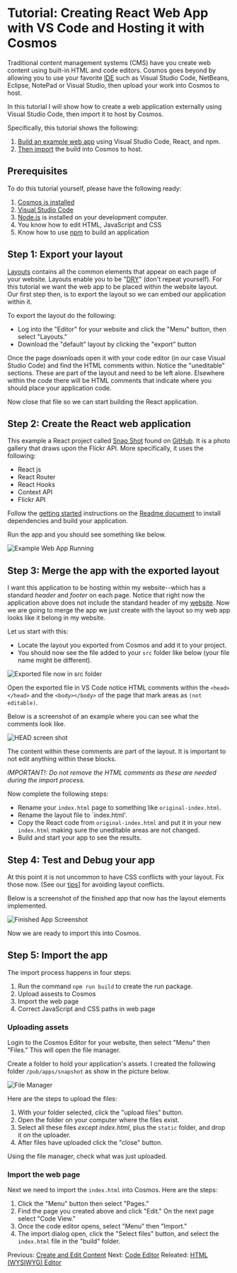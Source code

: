 # Tutorial: Creating React Web App with VS Code and Hosting it with Cosmos

Traditional content management systems (CMS) have you create web content using built-in HTML and code editors. Cosmos goes beyond by allowing you to use your favorite [IDE](https://en.wikipedia.org/wiki/Integrated_development_environment?msclkid=45de0b88c49911ecb8f91dfd783794ab) such as Visual Studio Code, NetBeans, Eclipse, NotePad or Visual Studio, then upload your work into Cosmos to host.

In this tutorial I will show how to create a web application externally using Visual Studio Code, then import it to host by Cosmos.

Specifically, this tutorial shows the following:

1. [Build an example web app](#step-2-create-an-angular-web-app-and-build-it) using Visual Studio Code, React, and npm.
2. [Then import](#step-3-import-the-web-page) the build into Cosmos to host.

## Prerequisites

To do this tutorial yourself, please have the following ready:

1. [Cosmos is installed ](https://github.com/CosmosSoftware/Cosmos.Cms/blob/main/Documentation/Installation/AzureClickInstall.md)
2. [Visual Studio Code](https://code.visualstudio.com)
3. [Node.js](https://nodejs.org) is installed on your development computer.
4. You know how to edit HTML, JavaScript and CSS
5. Know how to use [npm](https://docs.npmjs.com/cli/v6/commands/npm-build?msclkid=2ec764f0c49f11ec841c784956bfacb5) to build an application

## Step 1: Export your layout

[Layouts](https://github.com/CosmosSoftware/Cosmos.Cms/blob/main/Documentation/Layouts/About.md) contains all the common elements that appear on each page of your website. Layouts enable you to be "[DRY](https://en.wikipedia.org/wiki/Don%27t_repeat_yourself)" (don't repeat yourself). For this tutorial we want the web app to be placed within the website layout. Our first step then, is to export the layout so we can embed our application within it.

To export the layout do the following:
 
 * Log into the "Editor" for your website and click the "Menu" button, then select "Layouts."
 * Download the "default" layout by clicking the "export" button

Once the page downloads open it with your code editor (in our case Visual Studio Code) and find the HTML comments within. Notice the "uneditable" sections. These are part of the layout and need to be left alone. Elsewhere within the code there will be HTML comments that indicate where you should place your application code.

Now close that file so we can start building the React application.

## Step 2: Create the React web application

This example a React project called [Snap Shot](https://github.com/Yog9/SnapShot) found on [GitHub](https://github.com/Yog9/SnapShot). It is a photo gallery that draws upon the Flickr API.  More specifically, it uses the following:

* React js
* React Router
* React Hooks
* Context API
* Flickr API

Follow the [getting started](https://github.com/Yog9/SnapShot#getting-started) instructions on the [Readme document](https://github.com/Yog9/SnapShot#snap-shot-) to install dependencies and build your application.

Run the app and you should see something like below.

![Example Web App Running](https://github.com/CosmosSoftware/Cosmos.Cms/blob/main/Documentation/Content/Editors/SnapShotDemo.png)

## Step 3: Merge the app with the exported layout

I want this application to be hosting within my website--which has a standard *header* and *footer* on each page. Notice that right now the application above does not include the standard header of my [website](https://cosmos.moonrise.net).  Now we are going to merge the app we just create with the layout so my web app looks like it belong in my website.

Let us start with this:

* Locate the layout you exported from Cosmos and add it to your project.
* You should now see the file added to your `src` folder like below (your file name might be different).

![Exported file now in src folder](https://github.com/CosmosSoftware/Cosmos.Cms/blob/main/Documentation/Content/Editors/tutorial1-file-added.png)

Open the exported file in VS Code notice HTML comments within the `<head></head>` and the `<body></body>` of the page that mark areas as `(not editable)`.

Below is a screenshot of an example where you can see what the comments look like.

![HEAD screen shot](https://github.com/CosmosSoftware/Cosmos.Cms/blob/main/Documentation/Content/Editors/tutorial1-export-head-layout.png)

The content within these comments are part of the layout.  It is important to not edit anything within these blocks.

*IMPORTANT!: Do not remove the HTML comments as these are needed during the import process.*

Now complete the following steps:

* Rename your `index.html` page to something like `original-index.html`.
* Rename the layout file to `index.html'.
* Copy the React code from  `original-index.html` and put it in your new `index.html` making sure the uneditable areas are not changed.
* Build and start your app to see the results.

## Step 4: Test and Debug your app

At this point it is not uncommon to have CSS conflicts with your layout. Fix those now. (See our [tips](https://github.com/CosmosSoftware/Cosmos.Cms/blob/main/Documentation/Layouts/About.md#tips)] for avoiding layout conflicts.

Below is a screenshot of the finished app that now has the layout elements implemented.

![Finished App Screenshot](https://github.com/CosmosSoftware/Cosmos.Cms/blob/main/Documentation/Content/Editors/tutorial1-ready-to-import.png)

Now we are ready to import this into Cosmos.

## Step 5: Import the app

The import process happens in four steps:

1. Run the command `npm run build` to create the run package.
2. Upload assests to Cosmos
3. Import the web page
4. Correct JavaScript and CSS paths in web page

### Uploading assets

Login to the Cosmos Editor for your website, then select "Menu" then "Files."  This will open the file manager.

Create a folder to hold your application's assets.  I created the following folder `/pub/apps/snapshot` as show in the picture below.

![File Manager](https://github.com/CosmosSoftware/Cosmos.Cms/blob/main/Documentation/Content/Editors/tutorial1-filemanager.png)

Here are the steps to upload the files:

1. With your folder selected, click the "upload files" button.
2. Open the folder on your computer where the files exist.
3. Select all these files *except index.html*, plus the `static` folder, and drop it on the uploader.
4. After files have uploaded click the "close" button.

Using the file manager, check what was just uploaded.

### Import the web page

Next we need to import the `index.html` into Cosmos. Here are the steps:

1. Click the "Menu" button then select "Pages."
2. Find the page you created above and click "Edit." On the next page select "Code View."
3. Once the code editor opens, select "Menu" then "Import."
4. The import dialog open, click the "Select files" button, and select the `index.html` file in the "build" folder.





Previous: [Create and Edit Content](https://github.com/CosmosSoftware/Cosmos.Cms/tree/main/Documentation/Content) Next: [Code Editor](https://github.com/CosmosSoftware/Cosmos.Cms/blob/main/Documentation/Content/Editors/CodeEditor.md) Releated: [HTML (WYSIWYG) Editor](https://github.com/CosmosSoftware/Cosmos.Cms/edit/main/Documentation/Content/Editors/WYSIWYG(HTMLEditor).md)

